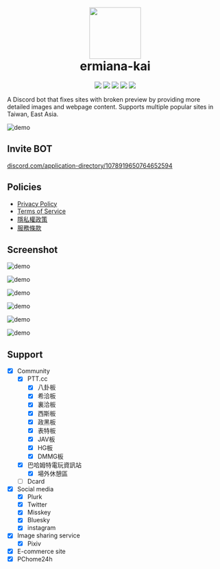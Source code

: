 <h1 align="center">
    <img width="120" height="120" src="pic/logo.svg" alt=""><br>
    ermiana-kai
</h1>

<p align="center">
    <a href="https://github.com/canaria3406/ermiana/blob/master/LICENSE"><img src="https://img.shields.io/github/license/canaria3406/ermiana?style=flat-square"></a>
    <a href="https://github.com/canaria3406/ermiana"><img src="https://img.shields.io/github/stars/canaria3406/ermiana?style=flat-square"></a>
    <a href="https://discord.com/application-directory/1078919650764652594"><img src="https://img.shields.io/badge/verified-%E2%9C%93%20BOT-7289da?style=flat-square&logo=discord&logoColor=white"></a>
    <a href="https://discord.com/application-directory/1078919650764652594"><img src="https://img.shields.io/endpoint?url=https%3A%2F%2Fermiana.deno.dev%2F&style=flat-square&logo=Discord&logoColor=white&cacheSeconds=86400"></a>
    <a href="https://discord.gg/QBwjpHcMyw"><img src="https://img.shields.io/discord/1172363356406042684?style=flat-square&logo=Discord&logoColor=white&label=support&color=yellow"></a>
</p>

A Discord bot that fixes sites with broken preview by providing more detailed images and webpage content. Supports multiple popular sites in Taiwan, East Asia. 

![demo](pic/demo20.png)

## Invite BOT

[discord.com/application-directory/1078919650764652594](https://discord.com/application-directory/1078919650764652594)

## Policies

- [Privacy Policy](doc/privacy-policy.md)
- [Terms of Service](doc/terms-of-service.md)
- [隱私權政策](doc/privacy-policy-zh_tw.md)
- [服務條款](doc/terms-of-service-zh_tw.md)

## Screenshot

![demo](pic/demo21.png)

![demo](pic/demo22.png)

![demo](pic/demo25.png)

![demo](pic/demo3.png)

![demo](pic/demo24.png)

![demo](pic/demo23.png)

## Support

- [x] Community
  - [x] PTT.cc
    - [x] 八卦板
    - [x] 希洽板
    - [x] 裏洽板
    - [x] 西斯板
    - [x] 政黑板
    - [x] 表特板
    - [x] JAV板
    - [x] HG板
    - [x] DMMG板
  - [x] 巴哈姆特電玩資訊站
    - [x] 場外休憩區
  - [ ] Dcard
- [x] Social media
  - [x] Plurk
  - [x] Twitter
  - [x] Misskey
  - [x] Bluesky
  - [x] instagram
- [x] Image sharing service
  - [x] Pixiv
 - [x] E-commerce site
  - [x] PChome24h
